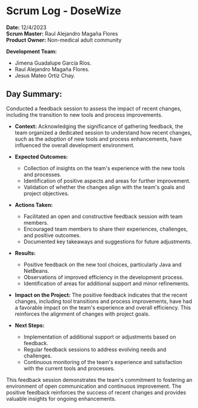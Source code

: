 # Scrum Log - DoseWize

**Date:** 12/4/2023  
**Scrum Master:**  Raul Alejandro Magaña Flores  
**Product Owner:**  Non-medical adult community  

**Development Team:**
-   Jimena Guadalupe García Ríos.
-   Raul Alejandro Magaña Flores.
-   Jesus Mateo Ortiz Chay.

## Day Summary:
  Conducted a feedback session to assess the impact of recent changes, including the transition to new tools and process improvements.

- **Context:**
  Acknowledging the significance of gathering feedback, the team organized a dedicated session to understand how recent changes, such as the adoption of new tools and process enhancements, have influenced the overall development environment.

- **Expected Outcomes:**
  - Collection of insights on the team's experience with the new tools and processes.
  - Identification of positive aspects and areas for further improvement.
  - Validation of whether the changes align with the team's goals and project objectives.

- **Actions Taken:**
  - Facilitated an open and constructive feedback session with team members.
  - Encouraged team members to share their experiences, challenges, and positive outcomes.
  - Documented key takeaways and suggestions for future adjustments.

- **Results:**
  - Positive feedback on the new tool choices, particularly Java and NetBeans.
  - Observations of improved efficiency in the development process.
  - Identification of areas for additional support and minor refinements.

- **Impact on the Project:**
  The positive feedback indicates that the recent changes, including tool transitions and process improvements, have had a favorable impact on the team's experience and overall efficiency. This reinforces the alignment of changes with project goals.

- **Next Steps:**
  - Implementation of additional support or adjustments based on feedback.
  - Regular feedback sessions to address evolving needs and challenges.
  - Continuous monitoring of the team's experience and satisfaction with the current tools and processes.

This feedback session demonstrates the team's commitment to fostering an environment of open communication and continuous improvement. The positive feedback reinforces the success of recent changes and provides valuable insights for ongoing enhancements.